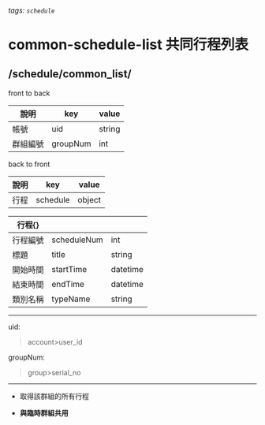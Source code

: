 ###### tags: `schedule`
# common-schedule-list 共同行程列表
## /schedule/common_list/
front to back

| 說明     | key     | value  |
| -------- | ------- | ------ |
| 帳號     | uid     | string |
| 群組編號 | groupNum | int    |

back to front

| 說明     | key         | value    |
| -------- | ----------- | -------- |
|行程|schedule|object|

| 行程{}   |             |          |
| -------- | ----------- | -------- |
| 行程編號 | scheduleNum | int      |
| 標題     | title       | string   |
| 開始時間 | startTime   | datetime |
| 結束時間 | endTime     | datetime |
| 類別名稱 | typeName    | string   |

---
uid:
 >account>user_id

groupNum:
 >group>serial_no

___
* 取得該群組的所有行程

* **與臨時群組共用**